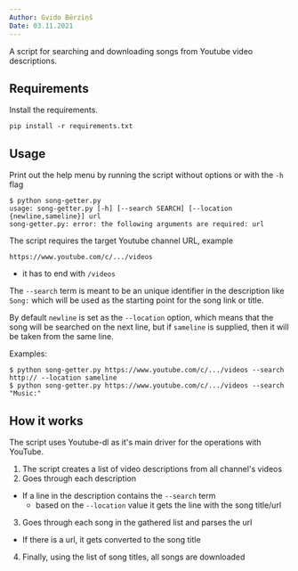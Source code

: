 ```yaml
---
Author: Gvido Bērziņš
Date: 03.11.2021
---
```


A script for searching and downloading songs from Youtube video descriptions.

## Requirements

Install the requirements.

```
pip install -r requirements.txt
```

## Usage

Print out the help menu by running the script without options or with the `-h` flag

```
$ python song-getter.py
usage: song-getter.py [-h] [--search SEARCH] [--location {newline,sameline}] url
song-getter.py: error: the following arguments are required: url
```

The script requires the target Youtube channel URL, example

```
https://www.youtube.com/c/.../videos
```

- it has to end with `/videos`

The `--search` term is meant to be an unique identifier in the description
like `Song:` which will be used as the starting point for the song link or title.

By default `newline` is set as the `--location` option, which means that the song will
be searched on the next line, but if `sameline` is supplied, then it will be taken
from the same line.

Examples:

```
$ python song-getter.py https://www.youtube.com/c/.../videos --search http:// --location sameline
$ python song-getter.py https://www.youtube.com/c/.../videos --search "Music:"
```

## How it works

The script uses Youtube-dl as it's main driver for the operations with YouTube.

1. The script creates a list of video descriptions from all channel's videos
2. Goes through each description
- If a line in the description contains the `--search` term
	- based on the `--location` value it gets the line with the song title/url
3. Goes through each song in the gathered list and parses the url
- If there is a url, it gets converted to the song title
4. Finally, using the list of song titles, all songs are downloaded

